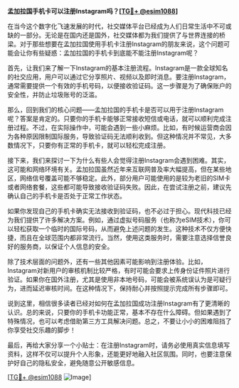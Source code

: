 **孟加拉国手机卡可以注册Instagram吗？[[TG💪+ @esim1088](https://t.me/s/esim1088)]**

在当今这个数字化飞速发展的时代，社交媒体平台已经成为人们日常生活中不可或缺的一部分。无论是在国内还是国外，社交媒体都为我们提供了与世界连接的桥梁。对于那些想要在孟加拉国使用手机卡注册Instagram的朋友来说，这个问题可能会让你有些疑惑：孟加拉国的手机卡到底能不能注册Instagram呢？

首先，让我们来了解一下Instagram的基本注册流程。Instagram是一款全球知名的社交应用，用户可以通过它分享照片、视频以及即时消息。要注册Instagram，通常需要提供一个有效的手机号码，以便接收验证码。这一步骤是为了确保账户的安全性，并防止垃圾账号的泛滥。

那么，回到我们的核心问题——孟加拉国的手机卡是否可以用于注册Instagram呢？答案是肯定的。只要你的手机卡能够正常接收短信或电话，就可以顺利完成注册过程。不过，在实际操作中，可能会遇到一些小麻烦。比如，有时候运营商会因为各种原因限制国际服务，导致验证码无法顺利收到。但这种情况并不常见，大多数情况下，只要你有正常的手机卡，就可以轻松完成注册。

接下来，我们来探讨一下为什么有些人会觉得注册Instagram会遇到困难。其实，这可能和网络环境有关。孟加拉国虽然近年来互联网普及率大幅提高，但在某些地区，网络信号覆盖可能不够稳定。此外，部分用户可能使用的是较为老旧的SIM卡或者网络套餐，这些都可能导致接收验证码失败。因此，在尝试注册之前，建议先确认自己的手机卡是否处于正常工作状态。

如果你发现自己的手机卡确实无法接收到验证码，也不必过于担心。现代科技已经为我们提供了许多解决方案。例如，通过虚拟号码服务（也称为eSIM技术），你可以轻松获取一个临时的国际号码，从而避免上述问题的发生。这种技术不仅方便快捷，而且在全球范围内都非常流行。当然，使用这类服务时，需要注意选择信誉良好的服务商，以保证个人信息的安全。

除了技术层面的问题外，还有一些其他因素可能影响到注册体验。比如，Instagram对新用户的审核机制比较严格，有时可能会要求上传身份证件照片进行验证。如果你在国外注册，尤其是使用非本地号码，可能会被系统误认为是可疑行为，进而延迟审核时间。在这种情况下，保持耐心并按照提示完成所有步骤即可。

说到这里，相信很多读者已经对如何在孟加拉国成功注册Instagram有了更清晰的认识。总的来说，只要你的手机卡功能正常，基本不存在什么障碍。但如果遇到了特殊情况，也可以考虑借助第三方工具解决问题。总之，不要让小小的困难阻挡了你享受社交乐趣的脚步！

最后，再给大家分享一个小贴士：在注册Instagram时，请务必使用真实信息填写资料，这样不仅可以提升个人形象，还能更好地融入社区氛围。同时，也要注意保护好自己的隐私安全，避免随意公开敏感信息。

[[TG💪+ @esim1088](https://t.me/s/esim1088) ![Image](https://i.postimg.cc/4NQfJmqS/Snipaste-2025-05-13-00-14-12.png)]